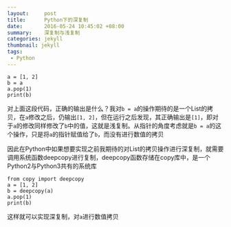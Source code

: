 ```yaml
---
layout:     post
title:	    Python下的深复制
date:       2016-05-24 10:45:02 +08:00
summary:    深复制与浅复制
categories: jekyll
thumbnail: jekyll
tags:
 - Python
---
```

    a = [1, 2]
    b = a
    a.pop(1)
    print(b)

对上面这段代码，正确的输出是什么？我对`b = a`的操作期待的是一个List的拷贝，在`a`修改之后，仍输出`[1, 2]`，但在运行之后发现，其正确输出是`[1]`，即对于`a`的修改同样修改了`b`中的值，这就是浅复制。从指针的角度考虑就是`b = a`的这个操作，只是将`a`的指针赋值给了`b`，而没有进行数值的拷贝

因此在Python中如果想要实现之前我期待的对List的拷贝操作进行深复制，就需要调用系统函数deepcopy进行复制，deepcopy函数存储在copy库中，是一个Python2与Python3共有的系统库

    from copy import deepcopy
    a = [1, 2]
    b = deepcopy(a)
    a.pop(1)
    print(b)

这样就可以实现深复制，对`a`进行数值拷贝
